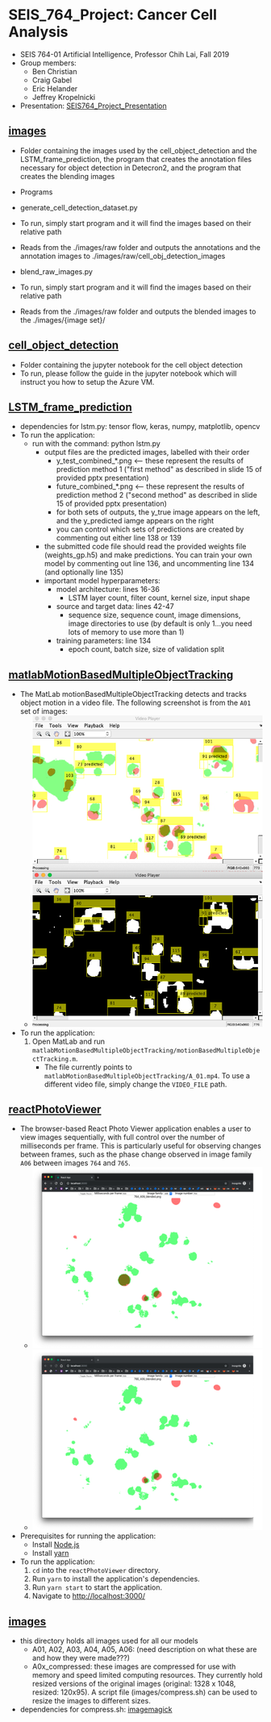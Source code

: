 # SEIS_764_Project: Cancer Cell Analysis

- SEIS 764-01 Artificial Intelligence, Professor Chih Lai, Fall 2019
- Group members:
  - Ben Christian
  - Craig Gabel
  - Eric Helander
  - Jeffrey Kropelnicki
- Presentation: [SEIS764_Project_Presentation](SEIS764_Project_Presentation.pptx)

## [images](images)

- Folder containing the images used by the cell_object_detection and the LSTM_frame_prediction, the program
that creates the annotation files necessary for object detection in Detecron2, and the program that creates
the blending images

- Programs
 - generate_cell_detection_dataset.py
  - To run, simply start program and it will find the images based on their relative path
  - Reads from the ./images/raw folder and outputs the annotations
    and the annotation images to ./images/raw/cell_obj_detection_images
 - blend_raw_images.py
  - To run, simply start program and it will find the images based on their relative path
  - Reads from the ./images/raw folder and outputs the blended images to the ./images/{image set}/

## [cell_object_detection](cell_object_detection)
- Folder containing the jupyter notebook for the cell object detection
 - To run, please follow the guide in the jupyter notebook which will instruct you how to setup the Azure VM.

## [LSTM_frame_prediction](LSTM_frame_prediction)

- dependencies for lstm.py: tensor flow, keras, numpy, matplotlib, opencv
- To run the application:
  - run with the command: python lstm.py
    - output files are the predicted images, labelled with their order
      - y_test_combined_*.png <-- these represent the results of prediction method 1 ("first method" as described in slide 15 of provided pptx presentation)
      - future_combined_*.png <-- these represent the results of prediction method 2 ("second method" as described in slide 15 of provided pptx presentation)
      - for both sets of outputs, the y_true image appears on the left, and the y_predicted iamge appears on the right
      - you can control which sets of predictions are created by commenting out either line 138 or 139
    - the submitted code file should read the provided weights file (weights_gp.h5) and make predictions.  You can train your own model by commenting out line 136, and uncommenting line 134 (and optionally line 135)
    - important model hyperparameters:
      - model architecture: lines 16-36
        - LSTM layer count, filter count, kernel size, input shape
      - source and target data: lines 42-47
        - sequence size, sequence count, image dimensions, image directories to use (by default is only 1...you need lots of memory to use more than 1)
      - training parameters: line 134
        - epoch count, batch size, size of validation split


## [matlabMotionBasedMultipleObjectTracking](matlabMotionBasedMultipleObjectTracking)

- The MatLab motionBasedMultipleObjectTracking detects and tracks object motion in a video file. The following screenshot is from the `A01` set of images:
  - ![matlab-motion-based-multiple-object-tracking](README-img/matlab-motion-based-multiple-object-tracking.png)
- To run the application:
  1. Open MatLab and run `matlabMotionBasedMultipleObjectTracking/motionBasedMultipleObjectTracking.m`.
     - The file currently points to `matlabMotionBasedMultipleObjectTracking/A_01.mp4`. To use a different video file, simply change the `VIDEO_FILE` path.

## [reactPhotoViewer](reactPhotoViewer)

- The browser-based React Photo Viewer application enables a user to view images sequentially, with full control over the number of milliseconds per frame. This is particularly useful for observing changes between frames, such as the phase change observed in image family `A06` between images `764` and `765`.
  - ![react-photo-viewer_A06_764](README-img/react-photo-viewer_A06_764.png)
  - ![react-photo-viewer_A06_765](README-img/react-photo-viewer_A06_765.png)
- Prerequisites for running the application:
  - Install [Node.js](https://nodejs.org/en/)
  - Install [yarn](https://yarnpkg.com/lang/en/docs/install/)
- To run the application:
  1. `cd` into the `reactPhotoViewer` directory.
  2. Run `yarn` to install the application's dependencies.
  3. Run `yarn start` to start the application.
  4. Navigate to [http://localhost:3000/](http://localhost:3000/)

## [images](images)
  - this directory holds all images used for all our models
    - A01, A02, A03, A04, A05, A06: (need description on what these are and how they were made???)
    - A0x_compressed: these images are compressed for use with memory and speed limited computing resources.  They currently hold resized versions of the original images (original: 1328 x 1048, resized: 120x95).  A script file (images/compress.sh) can be used to resize the images to different sizes.
  - dependencies for compress.sh: [imagemagick](https://imagemagick.org/index.php)
